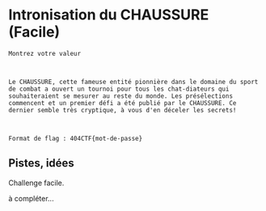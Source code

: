 # Intronisation du CHAUSSURE (Facile)

```
Montrez votre valeur

 

Le CHAUSSURE, cette fameuse entité pionnière dans le domaine du sport de combat a ouvert un tournoi pour tous les chat-diateurs qui souhaiteraient se mesurer au reste du monde. Les présélections commencent et un premier défi a été publié par le CHAUSSURE. Ce dernier semble très cryptique, à vous d'en déceler les secrets!

 

Format de flag : 404CTF{mot-de-passe}
```

## Pistes, idées

Challenge facile.

à compléter...
